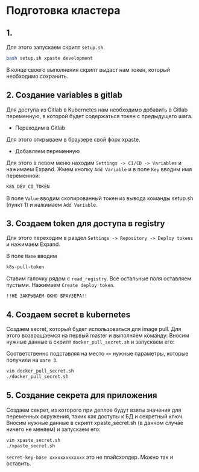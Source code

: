# Подготовка кластера

## 1. 

Для этого запускаем скрипт `setup.sh`.

```bash
bash setup.sh xpaste development
```

В конце своего выполнения скрипт выдаст нам токен, который необходимо сохранить.

## 2. Создание variables в gitlab

Для доступа из Gitlab в Kubernetes нам необходимо добавить в Gitlab переменную, в которой будет содержаться токен с предыдущего шага.

* Переходим в Gitlab

Для этого открываем в браузере свой форк xpaste.

* Добавляем переменную

Для этого в левом меню находим `Settings -> CI/CD -> Variables` и нажимаем Expand. Жмем кнопку `Add Variable` и в поле `Key` вводим имя переменной:

```bash
K8S_DEV_CI_TOKEN
```

В поле `Value` вводим скопированный токен из вывода команды setup.sh (пункт 1) и нажимаем `Add Variable`.

## 3. Создаем token для доступа в registry

Для этого переходим в раздел `Settings -> Repository -> Deploy tokens` и нажимаем Expand.

В поле `Name` вводим

```bash
k8s-pull-token
```

Cтавим галочку рядом с `read_registry`. Все остальные поля оставляем пустыми. Нажимаем `Create deploy token`.

```!!НЕ ЗАКРЫВАЕМ ОКНО БРАУЗЕРА!!```

## 4. Создаем secret в kubernetes

Создаем secret, который будет использоваться для image pull. Для этого возвращаемся на первый master и выполняем команду:
Вносим нужные данные в скрипт `docker_pull_secret.sh` и запускаем его:

Соответственно подставляя на место `<>` нужные параметры, которые получили на `шаге 3`.

```bash
vim docker_pull_secret.sh
./docker_pull_secret.sh
```

## 5. Создание секрета для приложения

Создаем секрет, из которого при деплое будут взяты значения для переменных окружения, таких как доступы к БД и секретный ключ.
Вносим нужные данные в скрипт xpaste_secret.sh (в данном случае ничего не меняем) и запускаем его:

```bash
vim xpaste_secret.sh
./xpaste_secret.sh
```
`secret-key-base xxxxxxxxxxxxx` это не плэйсхолдер. Можно так и оставить.
